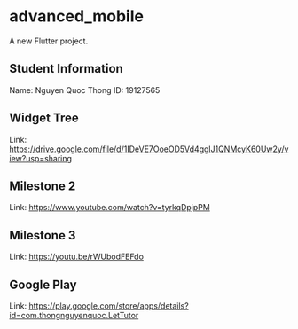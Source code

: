# advanced_mobile

A new Flutter project.

## Student Information

Name: Nguyen Quoc Thong
ID: 19127565

## Widget Tree

Link: https://drive.google.com/file/d/1IDeVE7OoeOD5Vd4gglJ1QNMcyK60Uw2y/view?usp=sharing

## Milestone 2

Link: https://www.youtube.com/watch?v=tyrkqDpjpPM

## Milestone 3

Link: https://youtu.be/rWUbodFEFdo

## Google Play

Link: https://play.google.com/store/apps/details?id=com.thongnguyenquoc.LetTutor
